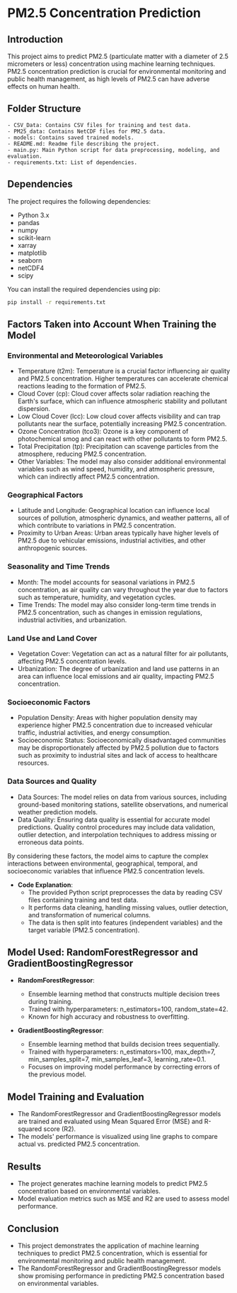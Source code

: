 # PM2.5 Concentration Prediction

## Introduction
This project aims to predict PM2.5 (particulate matter with a diameter of 2.5 micrometers or less) concentration using machine learning techniques. PM2.5 concentration prediction is crucial for environmental monitoring and public health management, as high levels of PM2.5 can have adverse effects on human health.

## Folder Structure
```
- CSV_Data: Contains CSV files for training and test data.
- PM25_data: Contains NetCDF files for PM2.5 data.
- models: Contains saved trained models.
- README.md: Readme file describing the project.
- main.py: Main Python script for data preprocessing, modeling, and evaluation.
- requirements.txt: List of dependencies.
```

## Dependencies
The project requires the following dependencies:
- Python 3.x
- pandas
- numpy
- scikit-learn
- xarray
- matplotlib
- seaborn
- netCDF4
- scipy

You can install the required dependencies using pip:
```bash
pip install -r requirements.txt
```


 ## Factors Taken into Account When Training the Model

### Environmental and Meteorological Variables
- Temperature (t2m): Temperature is a crucial factor influencing air quality and PM2.5 concentration. Higher temperatures can accelerate chemical reactions leading to the formation of PM2.5.
- Cloud Cover (cp): Cloud cover affects solar radiation reaching the Earth's surface, which can influence atmospheric stability and pollutant dispersion.
- Low Cloud Cover (lcc): Low cloud cover affects visibility and can trap pollutants near the surface, potentially increasing PM2.5 concentration.
- Ozone Concentration (tco3): Ozone is a key component of photochemical smog and can react with other pollutants to form PM2.5.
- Total Precipitation (tp): Precipitation can scavenge particles from the atmosphere, reducing PM2.5 concentration.
- Other Variables: The model may also consider additional environmental variables such as wind speed, humidity, and atmospheric pressure, which can indirectly affect PM2.5 concentration.

### Geographical Factors
- Latitude and Longitude: Geographical location can influence local sources of pollution, atmospheric dynamics, and weather patterns, all of which contribute to variations in PM2.5 concentration.
- Proximity to Urban Areas: Urban areas typically have higher levels of PM2.5 due to vehicular emissions, industrial activities, and other anthropogenic sources.

### Seasonality and Time Trends
- Month: The model accounts for seasonal variations in PM2.5 concentration, as air quality can vary throughout the year due to factors such as temperature, humidity, and vegetation cycles.
- Time Trends: The model may also consider long-term time trends in PM2.5 concentration, such as changes in emission regulations, industrial activities, and urbanization.

### Land Use and Land Cover
- Vegetation Cover: Vegetation can act as a natural filter for air pollutants, affecting PM2.5 concentration levels.
- Urbanization: The degree of urbanization and land use patterns in an area can influence local emissions and air quality, impacting PM2.5 concentration.

### Socioeconomic Factors
- Population Density: Areas with higher population density may experience higher PM2.5 concentration due to increased vehicular traffic, industrial activities, and energy consumption.
- Socioeconomic Status: Socioeconomically disadvantaged communities may be disproportionately affected by PM2.5 pollution due to factors such as proximity to industrial sites and lack of access to healthcare resources.

### Data Sources and Quality
- Data Sources: The model relies on data from various sources, including ground-based monitoring stations, satellite observations, and numerical weather prediction models.
- Data Quality: Ensuring data quality is essential for accurate model predictions. Quality control procedures may include data validation, outlier detection, and interpolation techniques to address missing or erroneous data points.

By considering these factors, the model aims to capture the complex interactions between environmental, geographical, temporal, and socioeconomic variables that influence PM2.5 concentration levels.


- **Code Explanation**:
  - The provided Python script preprocesses the data by reading CSV files containing training and test data.
  - It performs data cleaning, handling missing values, outlier detection, and transformation of numerical columns.
  - The data is then split into features (independent variables) and the target variable (PM2.5 concentration).

## Model Used: RandomForestRegressor and GradientBoostingRegressor
- **RandomForestRegressor**:
  - Ensemble learning method that constructs multiple decision trees during training.
  - Trained with hyperparameters: n_estimators=100, random_state=42.
  - Known for high accuracy and robustness to overfitting.

- **GradientBoostingRegressor**:
  - Ensemble learning method that builds decision trees sequentially.
  - Trained with hyperparameters: n_estimators=100, max_depth=7, min_samples_split=7, min_samples_leaf=3, learning_rate=0.1.
  - Focuses on improving model performance by correcting errors of the previous model.

## Model Training and Evaluation
- The RandomForestRegressor and GradientBoostingRegressor models are trained and evaluated using Mean Squared Error (MSE) and R-squared score (R2).
- The models' performance is visualized using line graphs to compare actual vs. predicted PM2.5 concentration.

## Results
- The project generates machine learning models to predict PM2.5 concentration based on environmental variables.
- Model evaluation metrics such as MSE and R2 are used to assess model performance.

## Conclusion
- This project demonstrates the application of machine learning techniques to predict PM2.5 concentration, which is essential for environmental monitoring and public health management.
- The RandomForestRegressor and GradientBoostingRegressor models show promising performance in predicting PM2.5 concentration based on environmental variables.

